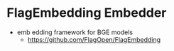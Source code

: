 # FlagEmbedding Embedder
* emb edding framework for BGE models
    * https://github.com/FlagOpen/FlagEmbedding